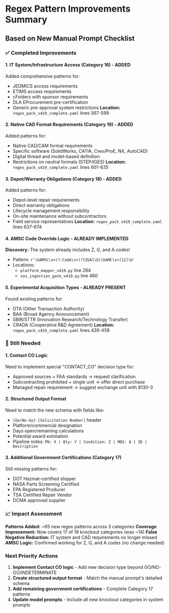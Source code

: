 # Regex Pattern Improvements Summary
## Based on New Manual Prompt Checklist

### ✅ Completed Improvements

#### 1. IT System/Infrastructure Access (Category 16) - ADDED
Added comprehensive patterns for:
- JEDMICS access requirements
- ETIMS access requirements
- cFolders with sponsor requirements
- DLA EProcurement pre-certification
- Generic pre-approval system restrictions
**Location:** `regex_pack_v419_complete.yaml` lines 567-599

#### 2. Native CAD Format Requirements (Category 19) - ADDED
Added patterns for:
- Native CAD/CAM format requirements
- Specific software (SolidWorks, CATIA, Creo/ProE, NX, AutoCAD)
- Digital thread and model-based definition
- Restrictions on neutral formats (STEP/IGES)
**Location:** `regex_pack_v419_complete.yaml` lines 601-635

#### 3. Depot/Warranty Obligations (Category 18) - ADDED
Added patterns for:
- Depot-level repair requirements
- Direct warranty obligations
- Lifecycle management responsibility
- On-site maintenance without subcontractors
- Field service representatives
**Location:** `regex_pack_v419_complete.yaml` lines 637-674

#### 4. AMSC Code Override Logic - ALREADY IMPLEMENTED
**Discovery:** The system already includes Z, G, and A codes!
- Pattern: `r'\bAMSC\s+(?:Code\s+)?[ZGA]\b|\bAMC\s+[12]\b'`
- Locations:
  - `platform_mapper_v419.py` line 284
  - `sos_ingestion_gate_v419.py` line 460

#### 5. Experimental Acquisition Types - ALREADY PRESENT
Found existing patterns for:
- OTA (Other Transaction Authority)
- BAA (Broad Agency Announcement)
- SBIR/STTR (Innovation Research/Technology Transfer)
- CRADA (Cooperative R&D Agreement)
**Location:** `regex_pack_v419_complete.yaml` lines 426-458

### 🔄 Still Needed

#### 1. Contact CO Logic
Need to implement special "CONTACT_CO" decision type for:
- Approved sources + FAA standards → request clarification
- Subcontracting prohibited + single unit → offer direct purchase
- Managed repair requirement → suggest exchange unit with 8130-3

#### 2. Structured Output Format
Need to match the new schema with fields like:
- `[Go/No-Go]-[Solicitation Number]` header
- Platform/commercial designation
- Days open/remaining calculations
- Potential award estimation
- Pipeline notes: `PN: X | Qty: Y | Condition: Z | MDS: A | ID | Description`

#### 3. Additional Government Certifications (Category 17)
Still missing patterns for:
- DOT Hazmat-certified shipper
- NASA Parts Screening Certified
- EPA Registered Producer
- TSA Certified Repair Vendor
- DCMA approved supplier

### 📈 Impact Assessment

**Patterns Added:** ~65 new regex patterns across 3 categories
**Coverage Improvement:** Now covers 17 of 19 knockout categories (was ~14)
**False Negative Reduction:** IT system and CAD requirements no longer missed
**AMSC Logic:** Confirmed working for Z, G, and A codes (no change needed)

### Next Priority Actions

1. **Implement Contact CO logic** - Add new decision type beyond GO/NO-GO/INDETERMINATE
2. **Create structured output format** - Match the manual prompt's detailed schema
3. **Add remaining government certifications** - Complete Category 17 patterns
4. **Update model prompts** - Include all new knockout categories in system prompts
